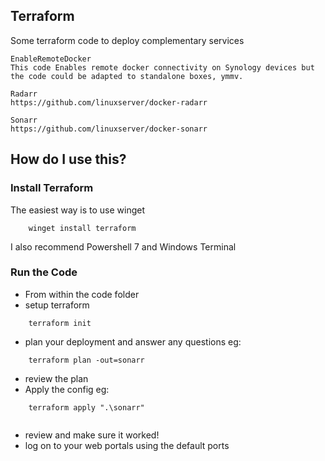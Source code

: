 
## Terraform

Some terraform code to deploy complementary services

````
EnableRemoteDocker
This code Enables remote docker connectivity on Synology devices but the code could be adapted to standalone boxes, ymmv.

Radarr
https://github.com/linuxserver/docker-radarr

Sonarr
https://github.com/linuxserver/docker-sonarr

````

## How do I use this?

### Install Terraform

The easiest way is to use winget

```
    winget install terraform
```
I also recommend Powershell 7 and Windows Terminal

### Run the Code

- From within the code folder
- setup terraform
```
    terraform init
```
- plan your deployment and answer any questions  eg:
```
    terraform plan -out=sonarr
```
- review the plan
- Apply the config eg:
```
    terraform apply ".\sonarr"
    
```
- review and make sure it worked!
- log on to your web portals using the default ports



